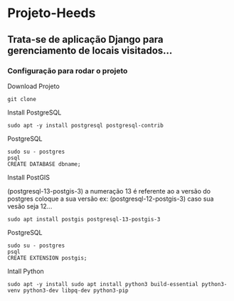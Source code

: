 # Projeto-Heeds 
## Trata-se de aplicação Django para gerenciamento de locais visitados...
### Configuração para rodar o projeto

Download Projeto

    git clone 


Install PostgreSQL

    sudo apt -y install postgresql postgresql-contrib
    
PostgreSQL

    sudo su - postgres
    psql
    CREATE DATABASE dbname;

Install PostGIS

(postgresql-13-postgis-3) a numeração 13 é referente ao a versão do postgres coloque a sua versão ex: (postgresql-12-postgis-3) caso sua vesão seja 12...

    sudo apt install postgis postgresql-13-postgis-3

PostgreSQL

    sudo su - postgres
    psql
    CREATE EXTENSION postgis;

Intall Python
    
    sudo apt -y install sudo apt install python3 build-essential python3-venv python3-dev libpq-dev python3-pip
